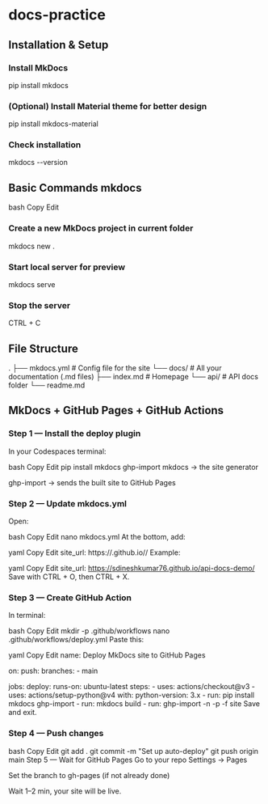 # docs-practice

## Installation & Setup
### Install MkDocs
pip install mkdocs

###  (Optional) Install Material theme for better design
pip install mkdocs-material

### Check installation
mkdocs --version

## Basic Commands mkdocs
bash
Copy
Edit

### Create a new MkDocs project in current folder
mkdocs new .

### Start local server for preview
mkdocs serve

### Stop the server
CTRL + C

## File Structure

.
├── mkdocs.yml      # Config file for the site
└── docs/           # All your documentation (.md files)
    ├── index.md    # Homepage
    └── api/        # API docs folder
        └── readme.md

## MkDocs + GitHub Pages + GitHub Actions

### Step 1 — Install the deploy plugin
In your Codespaces terminal:

bash
Copy
Edit
pip install mkdocs ghp-import
mkdocs → the site generator

ghp-import → sends the built site to GitHub Pages

### Step 2 — Update mkdocs.yml
Open:

bash
Copy
Edit
nano mkdocs.yml
At the bottom, add:

yaml
Copy
Edit
site_url: https://<your-github-username>.github.io/<your-repo-name>/
Example:

yaml
Copy
Edit
site_url: https://sdineshkumar76.github.io/api-docs-demo/
Save with CTRL + O, then CTRL + X.

### Step 3 — Create GitHub Action
In terminal:

bash
Copy
Edit
mkdir -p .github/workflows
nano .github/workflows/deploy.yml
Paste this:

yaml
Copy
Edit
name: Deploy MkDocs site to GitHub Pages

on:
  push:
    branches:
      - main

jobs:
  deploy:
    runs-on: ubuntu-latest
    steps:
      - uses: actions/checkout@v3
      - uses: actions/setup-python@v4
        with:
          python-version: 3.x
      - run: pip install mkdocs ghp-import
      - run: mkdocs build
      - run: ghp-import -n -p -f site
Save and exit.

### Step 4 — Push changes
bash
Copy
Edit
git add .
git commit -m "Set up auto-deploy"
git push origin main
Step 5 — Wait for GitHub Pages
Go to your repo Settings → Pages

Set the branch to gh-pages (if not already done)

Wait 1–2 min, your site will be live.